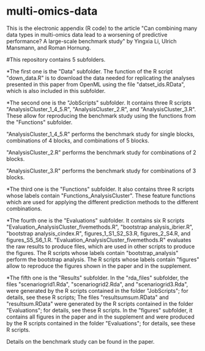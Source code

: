 # multi-omics-data
This is the electronic appendix (R code) to the article 
"Can combining many data types in multi-omics data lead to a worsening of predictive performance? A large-scale benchmark study" by
Yingxia Li, Ulrich Mansmann, and Roman Hornung.


#This repository contains 5 subfolders.


*The first one is the "Data" subfolder.
The function of the R script "down_data.R" is to download the data needed for replicating the analyses presented in this paper from OpenML using the file "datset_ids.RData", which is also included in this subfolder.


*The second one is the "JobScripts" subfolder.
It contains three R scripts "AnalysisCluster_1_4_5.R", "AnalysisCluster_2.R", and "AnalysisCluster_3.R".
These allow for reproducing the benchmark study using the functions from the "Functions" subfolder.

"AnalysisCluster_1_4_5.R" performs the benchmark study for single blocks, combinations of 4 blocks, and combinations of 5 blocks.

"AnalysisCluster_2.R" performs the benchmark study for combinations of 2 blocks.

"AnalysisCluster_3.R" performs the benchmark study for combinations of 3 blocks.


*The third one is the "Functions" subfolder.
It also contains three R scripts whose labels contain "Functions_AnalysisCluster". These feature functions which are used for applying the different prediction methods to the different combinations.


*The fourth one is the "Evaluations" subfolder.
It contains six R scripts "Evaluation_AnalysisCluster_fivemethods.R", "bootstrap analysis_ibrier.R", "bootstrap analysis_cindex.R", figures_1_S1_S2_S3.R, figures_2_S4.R, and figures_S5_S6_1.R.
"Evaluation_AnalysisCluster_fivemethods.R" evaluates the raw results to produce files, which are used in other scripts to produce the figures.
The R scripts whose labels contain "bootstrap_analysis" perform the bootstrap analysis.
The R scripts whose labels contain "figures" allow to reproduce the figures shown in the paper and in the supplement.


*The fifth one is the "Results" subfolder.
In the "rda_files" subfolder, the files "scenariogrid1.Rda", "scenariogrid2.Rda", and "scenariogrid3.Rda",  were generated by the R scripts contained in the folder "JobScripts"; for details, see these R scripts;
 The files "resultsumsum.RData" and "resultsum.RData"  were generated by the R scripts contained in the folder "Evaluations"; for details, see these R scripts.
 In the "figures" subfolder, it contains all figures in the paper and in the supplement and were produced by the R scripts contained in the folder "Evaluations"; for details, see these R scripts.


Details on the benchmark study can be found in the paper.
